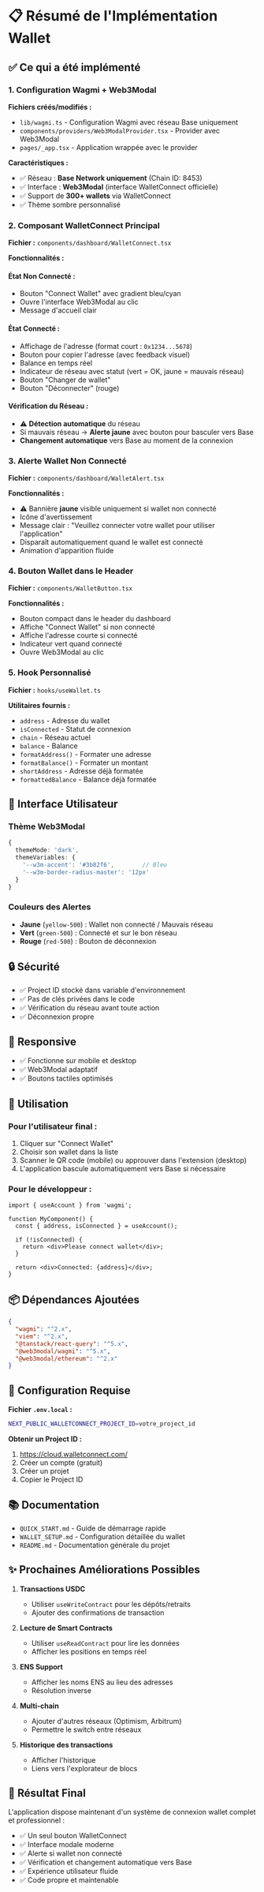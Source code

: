 # 📋 Résumé de l'Implémentation Wallet

## ✅ Ce qui a été implémenté

### 1. Configuration Wagmi + Web3Modal

**Fichiers créés/modifiés :**
- `lib/wagmi.ts` - Configuration Wagmi avec réseau Base uniquement
- `components/providers/Web3ModalProvider.tsx` - Provider avec Web3Modal
- `pages/_app.tsx` - Application wrappée avec le provider

**Caractéristiques :**
- ✅ Réseau : **Base Network uniquement** (Chain ID: 8453)
- ✅ Interface : **Web3Modal** (interface WalletConnect officielle)
- ✅ Support de **300+ wallets** via WalletConnect
- ✅ Thème sombre personnalisé

### 2. Composant WalletConnect Principal

**Fichier :** `components/dashboard/WalletConnect.tsx`

**Fonctionnalités :**

#### État Non Connecté :
- Bouton "Connect Wallet" avec gradient bleu/cyan
- Ouvre l'interface Web3Modal au clic
- Message d'accueil clair

#### État Connecté :
- Affichage de l'adresse (format court : `0x1234...5678`)
- Bouton pour copier l'adresse (avec feedback visuel)
- Balance en temps réel
- Indicateur de réseau avec statut (vert = OK, jaune = mauvais réseau)
- Bouton "Changer de wallet"
- Bouton "Déconnecter" (rouge)

#### Vérification du Réseau :
- ⚠️ **Détection automatique** du réseau
- Si mauvais réseau → **Alerte jaune** avec bouton pour basculer vers Base
- **Changement automatique** vers Base au moment de la connexion

### 3. Alerte Wallet Non Connecté

**Fichier :** `components/dashboard/WalletAlert.tsx`

**Fonctionnalités :**
- ⚠️ Bannière **jaune** visible uniquement si wallet non connecté
- Icône d'avertissement
- Message clair : "Veuillez connecter votre wallet pour utiliser l'application"
- Disparaît automatiquement quand le wallet est connecté
- Animation d'apparition fluide

### 4. Bouton Wallet dans le Header

**Fichier :** `components/WalletButton.tsx`

**Fonctionnalités :**
- Bouton compact dans le header du dashboard
- Affiche "Connect Wallet" si non connecté
- Affiche l'adresse courte si connecté
- Indicateur vert quand connecté
- Ouvre Web3Modal au clic

### 5. Hook Personnalisé

**Fichier :** `hooks/useWallet.ts`

**Utilitaires fournis :**
- `address` - Adresse du wallet
- `isConnected` - Statut de connexion
- `chain` - Réseau actuel
- `balance` - Balance
- `formatAddress()` - Formater une adresse
- `formatBalance()` - Formater un montant
- `shortAddress` - Adresse déjà formatée
- `formattedBalance` - Balance déjà formatée

## 🎨 Interface Utilisateur

### Thème Web3Modal
```typescript
{
  themeMode: 'dark',
  themeVariables: {
    '--w3m-accent': '#3b82f6',        // Bleu
    '--w3m-border-radius-master': '12px'
  }
}
```

### Couleurs des Alertes
- **Jaune** (`yellow-500`) : Wallet non connecté / Mauvais réseau
- **Vert** (`green-500`) : Connecté et sur le bon réseau
- **Rouge** (`red-500`) : Bouton de déconnexion

## 🔒 Sécurité

- ✅ Project ID stocké dans variable d'environnement
- ✅ Pas de clés privées dans le code
- ✅ Vérification du réseau avant toute action
- ✅ Déconnexion propre

## 📱 Responsive

- ✅ Fonctionne sur mobile et desktop
- ✅ Web3Modal adaptatif
- ✅ Boutons tactiles optimisés

## 🚀 Utilisation

### Pour l'utilisateur final :
1. Cliquer sur "Connect Wallet"
2. Choisir son wallet dans la liste
3. Scanner le QR code (mobile) ou approuver dans l'extension (desktop)
4. L'application bascule automatiquement vers Base si nécessaire

### Pour le développeur :
```tsx
import { useAccount } from 'wagmi';

function MyComponent() {
  const { address, isConnected } = useAccount();
  
  if (!isConnected) {
    return <div>Please connect wallet</div>;
  }
  
  return <div>Connected: {address}</div>;
}
```

## 📦 Dépendances Ajoutées

```json
{
  "wagmi": "^2.x",
  "viem": "^2.x",
  "@tanstack/react-query": "^5.x",
  "@web3modal/wagmi": "^5.x",
  "@web3modal/ethereum": "^2.x"
}
```

## 🔧 Configuration Requise

**Fichier `.env.local` :**
```bash
NEXT_PUBLIC_WALLETCONNECT_PROJECT_ID=votre_project_id
```

**Obtenir un Project ID :**
1. https://cloud.walletconnect.com/
2. Créer un compte (gratuit)
3. Créer un projet
4. Copier le Project ID

## 📚 Documentation

- `QUICK_START.md` - Guide de démarrage rapide
- `WALLET_SETUP.md` - Configuration détaillée du wallet
- `README.md` - Documentation générale du projet

## ✨ Prochaines Améliorations Possibles

1. **Transactions USDC**
   - Utiliser `useWriteContract` pour les dépôts/retraits
   - Ajouter des confirmations de transaction

2. **Lecture de Smart Contracts**
   - Utiliser `useReadContract` pour lire les données
   - Afficher les positions en temps réel

3. **ENS Support**
   - Afficher les noms ENS au lieu des adresses
   - Résolution inverse

4. **Multi-chain**
   - Ajouter d'autres réseaux (Optimism, Arbitrum)
   - Permettre le switch entre réseaux

5. **Historique des transactions**
   - Afficher l'historique
   - Liens vers l'explorateur de blocs

## 🎯 Résultat Final

L'application dispose maintenant d'un système de connexion wallet complet et professionnel :
- ✅ Un seul bouton WalletConnect
- ✅ Interface modale moderne
- ✅ Alerte si wallet non connecté
- ✅ Vérification et changement automatique vers Base
- ✅ Expérience utilisateur fluide
- ✅ Code propre et maintenable
